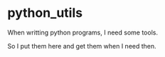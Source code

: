 python_utils
============
When writting python programs, I need some tools.

So I put them here and get them when I need then. 
